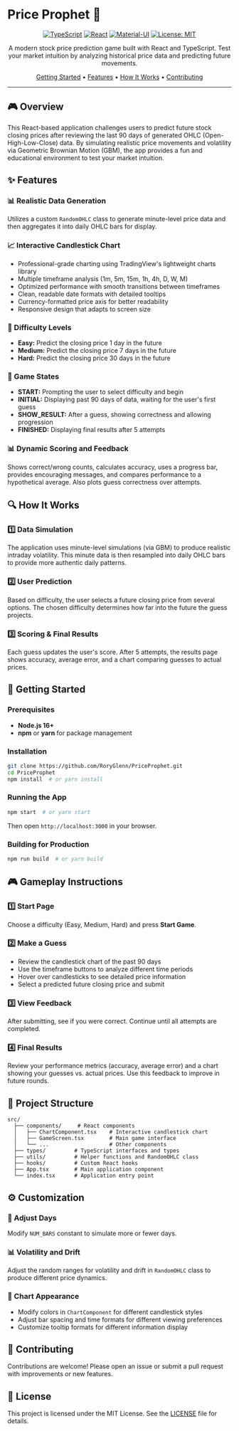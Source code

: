# Price Prophet 🎯

<div align="center">

[![TypeScript](https://img.shields.io/badge/TypeScript-007ACC?style=for-the-badge&logo=typescript&logoColor=white)](https://www.typescriptlang.org/)
[![React](https://img.shields.io/badge/React-20232A?style=for-the-badge&logo=react&logoColor=61DAFB)](https://reactjs.org/)
[![Material-UI](https://img.shields.io/badge/Material--UI-0081CB?style=for-the-badge&logo=material-ui&logoColor=white)](https://mui.com/)
[![License: MIT](https://img.shields.io/badge/License-MIT-yellow.svg?style=for-the-badge)](https://opensource.org/licenses/MIT)

A modern stock price prediction game built with React and TypeScript. Test your market intuition by analyzing historical price data and predicting future movements.

[Getting Started](#getting-started) •
[Features](#features) •
[How It Works](#how-it-works) •
[Contributing](#contributing)

---

</div>

## 🎮 Overview

This React-based application challenges users to predict future stock closing prices after reviewing the last 90 days of generated OHLC (Open-High-Low-Close) data. By simulating realistic price movements and volatility via Geometric Brownian Motion (GBM), the app provides a fun and educational environment to test your market intuition.

## ✨ Features

### 📊 Realistic Data Generation
Utilizes a custom `RandomOHLC` class to generate minute-level price data and then aggregates it into daily OHLC bars for display.

### 📈 Interactive Candlestick Chart
- Professional-grade charting using TradingView's lightweight charts library
- Multiple timeframe analysis (1m, 5m, 15m, 1h, 4h, D, W, M)
- Optimized performance with smooth transitions between timeframes
- Clean, readable date formats with detailed tooltips
- Currency-formatted price axis for better readability
- Responsive design that adapts to screen size

### 🎯 Difficulty Levels
- **Easy:** Predict the closing price 1 day in the future
- **Medium:** Predict the closing price 7 days in the future
- **Hard:** Predict the closing price 30 days in the future

### 🎲 Game States
- **START:** Prompting the user to select difficulty and begin
- **INITIAL:** Displaying past 90 days of data, waiting for the user's first guess
- **SHOW_RESULT:** After a guess, showing correctness and allowing progression
- **FINISHED:** Displaying final results after 5 attempts

### 📊 Dynamic Scoring and Feedback
Shows correct/wrong counts, calculates accuracy, uses a progress bar, provides encouraging messages, and compares performance to a hypothetical average. Also plots guess correctness over attempts.

## 🔍 How It Works

### 1️⃣ Data Simulation
The application uses minute-level simulations (via GBM) to produce realistic intraday volatility. This minute data is then resampled into daily OHLC bars to provide more authentic daily patterns.

### 2️⃣ User Prediction
Based on difficulty, the user selects a future closing price from several options. The chosen difficulty determines how far into the future the guess projects.

### 3️⃣ Scoring & Final Results
Each guess updates the user's score. After 5 attempts, the results page shows accuracy, average error, and a chart comparing guesses to actual prices.

## 🚀 Getting Started

### Prerequisites
- **Node.js 16+**
- **npm** or **yarn** for package management

### Installation
```bash
git clone https://github.com/RoryGlenn/PriceProphet.git
cd PriceProphet
npm install  # or yarn install
```

### Running the App
```bash
npm start  # or yarn start
```
Then open `http://localhost:3000` in your browser.

### Building for Production
```bash
npm run build  # or yarn build
```

## 🎮 Gameplay Instructions

### 1️⃣ Start Page
Choose a difficulty (Easy, Medium, Hard) and press **Start Game**.

### 2️⃣ Make a Guess
- Review the candlestick chart of the past 90 days
- Use the timeframe buttons to analyze different time periods
- Hover over candlesticks to see detailed price information
- Select a predicted future closing price and submit

### 3️⃣ View Feedback
After submitting, see if you were correct. Continue until all attempts are completed.

### 4️⃣ Final Results
Review your performance metrics (accuracy, average error) and a chart showing your guesses vs. actual prices. Use this feedback to improve in future rounds.

## 📁 Project Structure
```
src/
  ├── components/     # React components
  │   ├── ChartComponent.tsx    # Interactive candlestick chart
  │   ├── GameScreen.tsx        # Main game interface
  │   └── ...                   # Other components
  ├── types/         # TypeScript interfaces and types
  ├── utils/         # Helper functions and RandomOHLC class
  ├── hooks/         # Custom React hooks
  ├── App.tsx        # Main application component
  └── index.tsx      # Application entry point
```

## ⚙️ Customization

### 📅 Adjust Days
Modify `NUM_BARS` constant to simulate more or fewer days.

### 📊 Volatility and Drift
Adjust the random ranges for volatility and drift in `RandomOHLC` class to produce different price dynamics.

### 🎨 Chart Appearance
- Modify colors in `ChartComponent` for different candlestick styles
- Adjust bar spacing and time formats for different viewing preferences
- Customize tooltip formats for different information display

## 🤝 Contributing

Contributions are welcome! Please open an issue or submit a pull request with improvements or new features.

## 📄 License

This project is licensed under the MIT License. See the [LICENSE](LICENSE) file for details.
